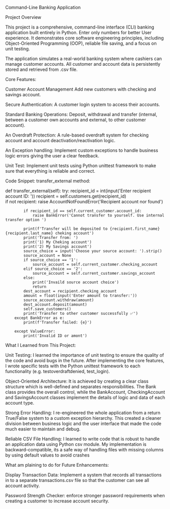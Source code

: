 Command-Line Banking Application

Project Overview

This project is a comprehensive, command-line interface (CLI) banking application built entirely in Python. Enter only numbers for better User experience. It demonstrates core software engineering principles, including Object-Oriented Programming (OOP), reliable file saving, and a focus on unit testing.

The application simulates a real-world banking system where cashiers can manage customer accounts. All customer and account data is persistently stored and retrieved from .csv file.

Core Features:

Customer Account Management Add new customers with checking and savings account.

Secure Authentication: A customer login system to access their accounts.

Standard Banking Operations: Deposit, withdrawal and transfer (internal, between a customer own accounts and external, to other customer account).

An Overdraft Protection: A rule-based overdraft system for checking account and account deactivation/reactivation logic.

An Exception handling: Implement custom exceptions to handle business logic errors giving the user a clear feedback.

Unit Test: Implement  unit tests using Python unittest framework to make sure that everything is reliable and correct.



Code Snippet: 
transfer_external method:

def transfer_external(self):
        try:
            recipient_id = int(input('Enter recipient account ID: ')) 
            recipient = self.customers.get(recipient_id)  
            if not recipient:
                raise AccountNotFoundError('Recipient account nor found')
                
            if recipient_id == self.current_customer.account_id:
                raise BankError('Cannot transfer to yourself. Use internal transfer option ')
                
            print(f'Transfer will be deposited to {recipient.first_name} {recipient.last_name} cheking account')
            print('Transfer from: ')
            print('1) My Cheking account')
            print('2) My Savings account')
            source_choice = input('Choose your source account: ').strip()
            source_account = None
            if source_choice == '1':
                source_account = self.current_customer.checking_account
            elif source_choice == '2':
                source_account = self.current_customer.savings_account
            else:
                print('Invaild source account choice')
                return
            dest_account = recipient.checking_account
            amount = float(input('Enter amount to transfer:'))
            source_account.withdraw(amount)
            dest_account.deposit(amount)
            self.save_customers()
            print('Transfer to other customer successfully ✅')
        except BankError as e:
            print(f'Transfer failed: {e}')     
                
        except ValueError:
            print('Invalid ID or amont')
  

What I Learned from This Project:

Unit Testing: I learned the importance of unit testing to ensure the quality of the code and avoid bugs in the future. 
After implementing the core features, I wrote specific tests with the Python unittest framework to each functionality (e.g. testoverdraftdenied, test_login).

Object-Oriented Architecture: It is achieved by creating a clear class structure which is well-defined and separates responsibilities. The Bank class provides the overall control, while the BankAccount, CheckingAccount and SavingsAccount classes implement the details of logic and data of each account type.

Strong Error Handling: I re-engineered the whole application from a return True/False system to a custom exception hierarchy. This created a cleaner division between business logic and the user interface that made the code much easier to maintain and debug. 

Reliable CSV File Handling: I learned to write code that is robust to handle an application data using Python csv module. My implementation is backward-compatible, its a safe way of handling files with missing columns by using default values to avoid crashes


 What am plaining to do for Future Enhancements:

Display Transaction Data: Implement a system that records all transactions in to a separate transactions.csv file so that the customer can see all account activity.

Password Strength Checker: enforce stronger password requirements when creating a customer to increase account security.
